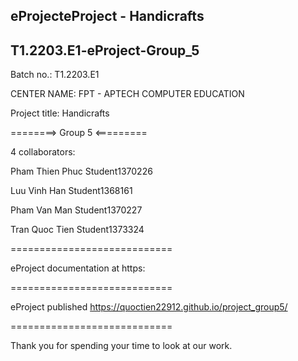 eProjecteProject - Handicrafts
------------------------------

T1.2203.E1-eProject-Group_5
--------------------------------

Batch no.: T1.2203.E1

CENTER NAME: FPT - APTECH COMPUTER EDUCATION

Project title: Handicrafts

========> Group 5 <=========

4 collaborators:

Pham Thien Phuc         Student1370226

Luu Vinh Han            Student1368161

Pham Van Man            Student1370227

Tran Quoc Tien          Student1373324

============================

eProject documentation at https:

============================

eProject published  https://quoctien22912.github.io/project_group5/

============================

Thank you for spending your time to look at our work.
